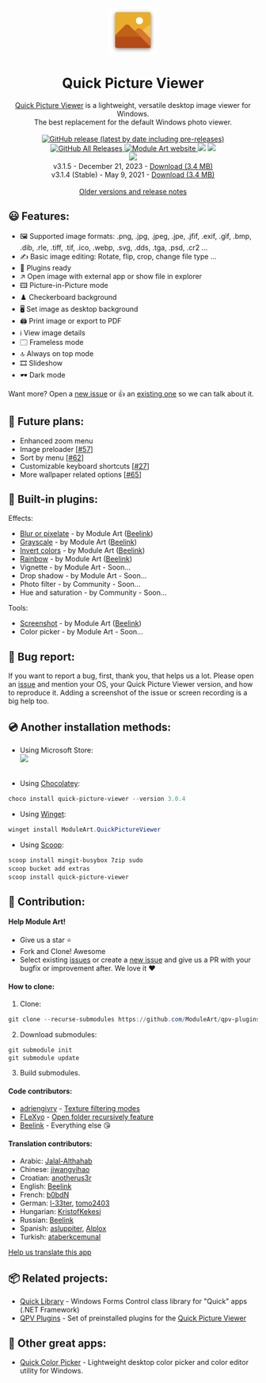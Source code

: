 <p align="center">
  <img src="/quick-picture-viewer/resources/imgs/picture96.png">
</p>
<h1 align="center">Quick Picture Viewer</h1>

<p align="center">
  <a href="https://moduleart.github.io/quick-picture-viewer/">Quick Picture Viewer</a> is a lightweight, versatile desktop image viewer for Windows.<br>The best replacement for the default Windows photo viewer.
  <br><br>
  <a href="https://github.com/ModuleArt/quick-picture-viewer/releases">
    <img alt="GitHub release (latest by date including pre-releases)" src="https://img.shields.io/github/v/release/moduleart/quick-picture-viewer?include_prereleases">
    <img alt="GitHub All Releases" src="https://img.shields.io/github/downloads/ModuleArt/quick-picture-viewer/total">
  </a>
  <a href="https://moduleart.github.io">
    <img alt="Module Art website" src="https://img.shields.io/badge/www-moduleart-%2300BCD4">
  </a>
  <a title="Crowdin" target="_blank" href="https://crowdin.com/project/quick-picture-viewer"><img src="https://badges.crowdin.net/quick-picture-viewer/localized.svg"></a>
  <a alt="Trello roadmap" href="https://trello.com/b/mFgTs747/quick-picture-viewer">
    <img src="https://img.shields.io/badge/planner-trello-%230079BF" />
  </a><br>
  <a href="https://moduleart.github.io/quick-picture-viewer">
    <img src="/docs/screenshots/main.png">
  </a>
  <br>
  v3.1.5  - December 21, 2023 - <a href="https://github.com/ModuleArt/quick-picture-viewer/releases/download/v3.1.5/QuickPictureViewer-Setup.exe">Download (3.4 MB)</a><br>
  v3.1.4 (Stable) - May 9, 2021 - <a href="https://github.com/ModuleArt/quick-picture-viewer/releases/download/v3.1.4/QuickPictureViewer-Setup.exe">Download (3.4 MB)</a>
  <br><br>
  <a href="https://github.com/ModuleArt/quick-picture-viewer/releases">Older versions and release notes</a>
</p>

## 😃 Features:

- 🖼️ Supported image formats: .png, .jpg, .jpeg, .jpe, .jfif, .exif, .gif, .bmp, .dib, .rle, .tiff, .tif, .ico, .webp, .svg, .dds, .tga, .psd, .cr2 ...
- ✍️ Basic image editing: Rotate, flip, crop, change file type ...
- 🧩 Plugins ready
- ↗️ Open image with external app or show file in explorer
- 🖽 Picture-in-Picture mode
- ♟️ Checkerboard background
- 🖥️ Set image as desktop background
- 🖨️ Print image or export to PDF
- ℹ️ View image details
- 🗔 Frameless mode
- 🔝 Always on top mode
- 🎞️ Slideshow
- 🕶️ Dark mode

Want more? Open a <a href="https://github.com/ModuleArt/quick-picture-viewer/issues/new">new issue</a> or 👍 an <a href="https://github.com/ModuleArt/quick-picture-viewer/issues">existing one</a> so we can talk about it.

## 🔮 Future plans:

- Enhanced zoom menu
- Image preloader [<a href="https://github.com/ModuleArt/quick-picture-viewer/discussions/57">#57</a>]
- Sort by menu [<a href="https://github.com/ModuleArt/quick-picture-viewer/issues/62">#62</a>]
- Customizable keyboard shortcuts [<a href="https://github.com/ModuleArt/quick-picture-viewer/issues/69">#27</a>]
- More wallpaper related options [<a href="https://github.com/ModuleArt/quick-picture-viewer/issues/65">#65</a>]

## 🧩 Built-in plugins:

Effects:

- <a href="https://github.com/ModuleArt/qpv-plugins#blur">Blur or pixelate</a> - by Module Art (<a href="https://github.com/Beelink">Beelink</a>)
- <a href="https://github.com/ModuleArt/qpv-plugins#grayscale">Grayscale</a> - by Module Art (<a href="https://github.com/Beelink">Beelink</a>)
- <a href="https://github.com/ModuleArt/qpv-plugins#invert">Invert colors</a> - by Module Art (<a href="https://github.com/Beelink">Beelink</a>)
- <a href="https://github.com/ModuleArt/qpv-plugins#rainbow">Rainbow</a> - by Module Art (<a href="https://github.com/Beelink">Beelink</a>)
- Vignette - by Module Art - Soon...
- Drop shadow - by Module Art - Soon...
- Photo filter - by Community - Soon...
- Hue and saturation - by Community - Soon...

Tools:

- <a href="https://github.com/ModuleArt/qpv-plugins#screenshot">Screenshot</a> - by Module Art (<a href="https://github.com/Beelink">Beelink</a>)
- Color picker - by Module Art - Soon...

## 🐞 Bug report:

If you want to report a bug, first, thank you, that helps us a lot. Please open an <a href="https://github.com/ModuleArt/quick-picture-viewer/issues/new">issue</a> and mention your OS, your Quick Picture Viewer version, and how to reproduce it. Adding a screenshot of the issue or screen recording is a big help too.

## 💿 Another installation methods:

- Using Microsoft Store:<br>
  <a href='//www.microsoft.com/store/apps/9pjqqrxsvwr1?cid=storebadge&ocid=badge'>
  <img src='https://github.com/ModuleArt/quick-picture-viewer/blob/master/inno-setup/MSIX/English_get-it-from-MS.png?raw=true' />
  </a><br><br>

- Using <a href="https://github.com/chocolatey/choco">Chocolatey</a>:<br>

```powershell
choco install quick-picture-viewer --version 3.0.4
```

- Using <a href="https://github.com/microsoft/winget-cli">Winget</a>:<br>

```powershell
winget install ModuleArt.QuickPictureViewer
```

- Using <a href="https://github.com/lukesampson/scoop">Scoop</a>:<br>

```powershell
scoop install mingit-busybox 7zip sudo
scoop bucket add extras
scoop install quick-picture-viewer
```

## 🔨 Contribution:

#### Help Module Art!

- Give us a star ⭐
- Fork and Clone! Awesome
- Select existing <a href="https://github.com/ModuleArt/quick-picture-viewer/issues">issues</a> or create a <a href="https://github.com/ModuleArt/quick-picture-viewer/issues/new">new issue</a> and give us a PR with your bugfix or improvement after. We love it ❤

#### How to clone:

1. Clone:

```powershell
git clone --recurse-submodules https://github.com/ModuleArt/qpv-plugins
```

2. Download submodules:

```
git submodule init
git submodule update
```

3. Build submodules.

#### Code contributors:

- <a href="https://github.com/adriengivry">adriengivry</a> - <a href="https://github.com/ModuleArt/quick-picture-viewer/pull/133">Texture filtering modes</a>
- <a href="https://github.com/FLeXyo">FLeXyo</a> - <a href="https://github.com/ModuleArt/quick-picture-viewer/pull/50">Open folder recursively feature</a>
- <a href="https://github.com/Beelink">Beelink</a> - Everything else 😘

#### Translation contributors:

- Arabic: <a href="https://github.com/Jalal-Althahab">Jalal-Althahab</a>
- Chinese: <a href="https://github.com/jiwangyihao">jiwangyihao</a>
- Croatian: <a href="https://github.com/anotherus3r">anotherus3r</a>
- English: <a href="https://github.com/Beelink">Beelink</a>
- French: <a href="https://github.com/b0bdN">b0bdN</a>
- German: <a href="https://github.com/l-33ter">l-33ter</a>, <a href="https://github.com/tomo2403">tomo2403</a>
- Hungarian: <a href="https://github.com/KristofKekesi">KristofKekesi</a>
- Russian: <a href="https://github.com/Beelink">Beelink</a>
- Spanish: <a href="https://github.com/asluppiter">asluppiter</a>, <a href="https://github.com/Alplox">Alplox</a>
- Turkish: <a href="https://github.com/ataberkcemunal">ataberkcemunal</a>

<a href="https://github.com/ModuleArt/quick-picture-viewer/wiki/Help-us-translate-this-app">Help us translate this app</a>

## 📦 Related projects:

- <a href="https://github.com/ModuleArt/quick-library/">Quick Library</a> - Windows Forms Control class library for "Quick" apps (.NET Framework)<br>
- <a href="https://github.com/ModuleArt/qpv-plugins/">QPV Plugins</a> - Set of preinstalled plugins for the <a href="https://moduleart.github.io/quick-picture-viewer/">Quick Picture Viewer</a>

## 🧰 Other great apps:

- <a href="https://github.com/ModuleArt/quick-color-picker/">Quick Color Picker</a> - Lightweight desktop color picker and color editor utility for Windows.<br>
